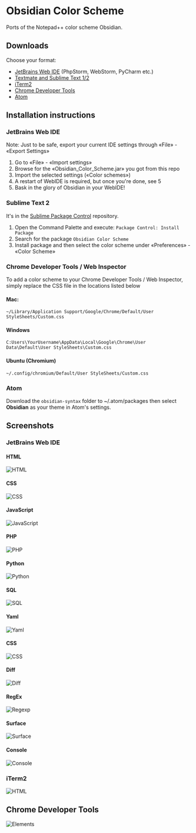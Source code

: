 # Obsidian Color Scheme

Ports of the Notepad++ color scheme Obsidian.

## Downloads

Choose your format:

- [JetBrains Web IDE](https://github.com/mekwall/obsidian-color-scheme/raw/master/webide/Obsidian_Color_Scheme.jar) (PhpStorm, WebStorm, PyCharm etc.)
- [Textmate and Sublime Text 1/2](https://github.com/mekwall/obsidian-color-scheme/raw/master/textmate/Obsidian.tmTheme)
- [iTerm2](https://github.com/mekwall/obsidian-color-scheme/raw/master/iterm2/obsidian.itermcolors)
- [Chrome Developer Tools](https://github.com/mekwall/obsidian-color-scheme/raw/master/chromedevtools/Custom.css)
- [Atom](https://github.com/mekwall/obsidian-color-scheme/tree/master/atom)

## Installation instructions

### JetBrains Web IDE

Note: Just to be safe, export your current IDE settings through «File» - «Export Settings»

1. Go to «File» - «Import settings»
2. Browse for the «Obsidian_Color_Scheme.jar» you got from this repo
3. Import the selected settings («Color schemes»)
4. A restart of WebIDE is required, but once you're done, see 5
5. Bask in the glory of Obsidian in your WebIDE!

### Sublime Text 2

It's in the [Sublime Package Control](http://wbond.net/sublime_packages/package_control) repository.

1. Open the Command Palette and execute: `Package Control: Install Package`
2. Search for the package `Obsidian Color Scheme`
3. Install package and then select the color scheme under «Preferences» - «Color Scheme»

### Chrome Developer Tools / Web Inspector

To add a color scheme to your Chrome Developer Tools / Web Inspector, simply replace the CSS file in the locations listed below

#### Mac:
`~/Library/Application Support/Google/Chrome/Default/User StyleSheets/Custom.css`

#### Windows
`C:Users\YourUsername\AppData\Local\Google\Chrome\User Data\Default\User StyleSheets\Custom.css`

#### Ubuntu (Chromium)
`~/.config/chromium/Default/User StyleSheets/Custom.css`

### Atom
Download the `obsidian-syntax` folder to ~/.atom/packages then select **Obsidian** as your theme in Atom's settings.

## Screenshots

### JetBrains Web IDE
#### HTML
![HTML](https://github.com/mekwall/obsidian-color-scheme/raw/master/webide/screenshots/html.png "HTML")
#### CSS
![CSS](https://github.com/mekwall/obsidian-color-scheme/raw/master/webide/screenshots/css.png "CSS")
#### JavaScript
![JavaScript](https://github.com/mekwall/obsidian-color-scheme/raw/master/webide/screenshots/javascript.png "JavaScript")
#### PHP
![PHP](https://github.com/mekwall/obsidian-color-scheme/raw/master/webide/screenshots/php.png "PHP")
#### Python
![Python](https://github.com/mekwall/obsidian-color-scheme/raw/master/webide/screenshots/python.png "Python")
#### SQL
![SQL](https://github.com/mekwall/obsidian-color-scheme/raw/master/webide/screenshots/sql.png "SQL")
#### Yaml
![Yaml](https://github.com/mekwall/obsidian-color-scheme/raw/master/webide/screenshots/yaml.png "Yaml")
#### CSS
![CSS](https://github.com/mekwall/obsidian-color-scheme/raw/master/webide/screenshots/css.png "CSS")
#### Diff
![Diff](https://github.com/mekwall/obsidian-color-scheme/raw/master/webide/screenshots/diff.png "Diff")
#### RegEx
![Regexp](https://github.com/mekwall/obsidian-color-scheme/raw/master/webide/screenshots/regexp.png "Regexp")
#### Surface
![Surface](https://github.com/mekwall/obsidian-color-scheme/raw/master/webide/screenshots/surface.png "Surface")
#### Console
![Console](https://github.com/mekwall/obsidian-color-scheme/raw/master/webide/screenshots/console.png "Console")
### iTerm2
![HTML](https://github.com/mekwall/obsidian-color-scheme/raw/master/iterm2/screenshots/iterm.png "iTerm2")
## Chrome Developer Tools
![Elements](https://github.com/mekwall/obsidian-color-scheme/raw/master/chromedevtools/screenshots/elements.png "Elements")
